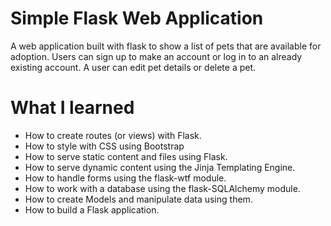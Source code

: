 # Simple Flask Web Application
A web application built with flask to show a list of pets that are available for adoption. Users can sign up to make an account or log in to an already existing account. A user can edit pet details or delete a pet.

# What I learned
* How to create routes (or views) with Flask.
* How to style with CSS using Bootstrap
* How to serve static content and files using Flask.
* How to serve dynamic content using the Jinja Templating Engine.
* How to handle forms using the flask-wtf module.
* How to work with a database using the flask-SQLAlchemy module.
* How to create Models and manipulate data using them.
* How to build a Flask application.
